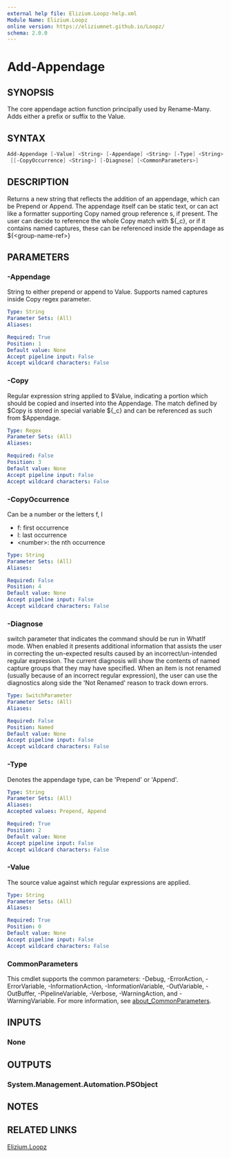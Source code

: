 ```yaml
---
external help file: Elizium.Loopz-help.xml
Module Name: Elizium.Loopz
online version: https://eliziumnet.github.io/Loopz/
schema: 2.0.0
---
```


# Add-Appendage

## SYNOPSIS

The core appendage action function principally used by Rename-Many. Adds either
a prefix or suffix to the Value.

## SYNTAX

```powershell
Add-Appendage [-Value] <String> [-Appendage] <String> [-Type] <String> [[-Copy] <Regex>]
 [[-CopyOccurrence] <String>] [-Diagnose] [<CommonParameters>]
```

## DESCRIPTION

Returns a new string that reflects the addition of an appendage, which can be Prepend
or Append. The appendage itself can be static text, or can act like a formatter supporting
Copy named group reference s, if present. The user can decide to reference the whole Copy
match with ${_c}, or if it contains named captures, these can be referenced inside the
appendage as ${\<group-name-ref\>}

## PARAMETERS

### -Appendage

String to either prepend or append to Value. Supports named captures inside Copy regex
parameter.

```yaml
Type: String
Parameter Sets: (All)
Aliases:

Required: True
Position: 1
Default value: None
Accept pipeline input: False
Accept wildcard characters: False
```

### -Copy

Regular expression string applied to $Value, indicating a portion which should be copied and
inserted into the Appendage. The match defined by $Copy is stored in special variable ${_c} and
can be referenced as such from $Appendage.

```yaml
Type: Regex
Parameter Sets: (All)
Aliases:

Required: False
Position: 3
Default value: None
Accept pipeline input: False
Accept wildcard characters: False
```

### -CopyOccurrence

Can be a number or the letters f, l

* f: first occurrence
* l: last occurrence
* \<number\>: the nth occurrence

```yaml
Type: String
Parameter Sets: (All)
Aliases:

Required: False
Position: 4
Default value: None
Accept pipeline input: False
Accept wildcard characters: False
```

### -Diagnose

switch parameter that indicates the command should be run in WhatIf mode. When enabled
it presents additional information that assists the user in correcting the un-expected
results caused by an incorrect/un-intended regular expression. The current diagnosis
will show the contents of named capture groups that they may have specified. When an item
is not renamed (usually because of an incorrect regular expression), the user can use the
diagnostics along side the 'Not Renamed' reason to track down errors.

```yaml
Type: SwitchParameter
Parameter Sets: (All)
Aliases:

Required: False
Position: Named
Default value: None
Accept pipeline input: False
Accept wildcard characters: False
```

### -Type

Denotes the appendage type, can be 'Prepend' or 'Append'.

```yaml
Type: String
Parameter Sets: (All)
Aliases:
Accepted values: Prepend, Append

Required: True
Position: 2
Default value: None
Accept pipeline input: False
Accept wildcard characters: False
```

### -Value

The source value against which regular expressions are applied.

```yaml
Type: String
Parameter Sets: (All)
Aliases:

Required: True
Position: 0
Default value: None
Accept pipeline input: False
Accept wildcard characters: False
```

### CommonParameters

This cmdlet supports the common parameters: -Debug, -ErrorAction, -ErrorVariable, -InformationAction, -InformationVariable, -OutVariable, -OutBuffer, -PipelineVariable, -Verbose, -WarningAction, and -WarningVariable. For more information, see [about_CommonParameters](http://go.microsoft.com/fwlink/?LinkID=113216).

## INPUTS

### None

## OUTPUTS

### System.Management.Automation.PSObject

## NOTES

## RELATED LINKS

[Elizium.Loopz](https://github.com/EliziumNet/Loopz)
